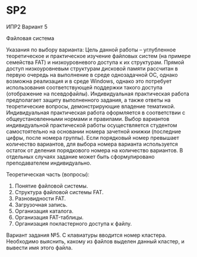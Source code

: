 # SP2

ИПР2
Вариант 5
 
Файловая система

Указания по выбору варианта:
Цель данной работы – углубленное теоретическое и практическое
изучение файловых систем (на примере семейства FAT) и низкоуровневого
доступа к их структурам. Прямой доступ низкоуровневым структурам дисковой
памяти рассчитан в первую очередь на выполнение в среде однозадачной ОС,
однако возможна реализация и в среде Windows, однако это потребует
использования соответствующей поддержки такого доступа (отображение на
псевдофайлы).
Индивидуальная практическая работа предполагает защиту выполненного
задания, а также ответы на теоретические вопросы, демонстрирующие владение
тематикой.
Индивидуальная практическая работа оформляется в соответствии с
общеустановленными нормами и правилами.
Выбор вариантов индивидуальной практической работы осуществляется
студентом самостоятельно на основании номера зачетной книжки (последние
цифры, после номера группы). Если порядковый номер превышает количество
вариантов, для выбора номера варианта используется остаток от деления
порядкового номера на количество вариантов. В отдельных случаях задание
может быть сформулировано преподавателем индивидуально.

Теоретическая часть (вопросы):
1. Понятие файловой системы.
2. Структура файловой системы FAT.
3. Разновидности FAT.
4. Загрузочная запись.
5. Организация каталога.
6. Организация FAT-таблицы.
7. Организация покластерного доступа к файлу.

Вариант задания №5.
С клавиатуры вводится номер кластера. Необходимо выяснить, какому из
файлов выделен данный кластер, и вывести имя этого файла.
